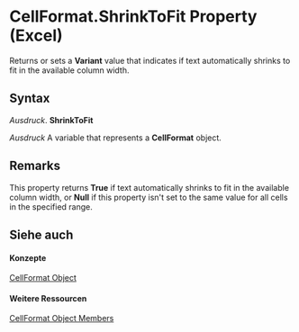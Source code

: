 
# CellFormat.ShrinkToFit Property (Excel)

Returns or sets a  **Variant** value that indicates if text automatically shrinks to fit in the available column width.


## Syntax

 _Ausdruck_. **ShrinkToFit**

 _Ausdruck_ A variable that represents a **CellFormat** object.


## Remarks

This property returns  **True** if text automatically shrinks to fit in the available column width, or **Null** if this property isn't set to the same value for all cells in the specified range.


## Siehe auch


#### Konzepte


[CellFormat Object](da4e50b9-6d5b-22e1-3113-0d1ea6686272.md)
#### Weitere Ressourcen


[CellFormat Object Members](http://msdn.microsoft.com/library/cbc8b4d2-7e43-d72b-a487-94871bbd8620%28Office.15%29.aspx)